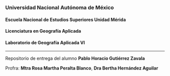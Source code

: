 

### Universidad Nacional Autónoma de México
#### Escuela Nacional de Estudios Superiores Unidad Mérida
#### Licenciatura en Geografía Aplicada
#### Laboratorio de Geografía Aplicada VI
---
Repositorio de entrega del alumno **Pablo Horacio Gutiérrez Zavala**


Profra: **Mtra Rosa Martha Peralta Blanco**, **Dra Bertha Hernández Aguilar**
